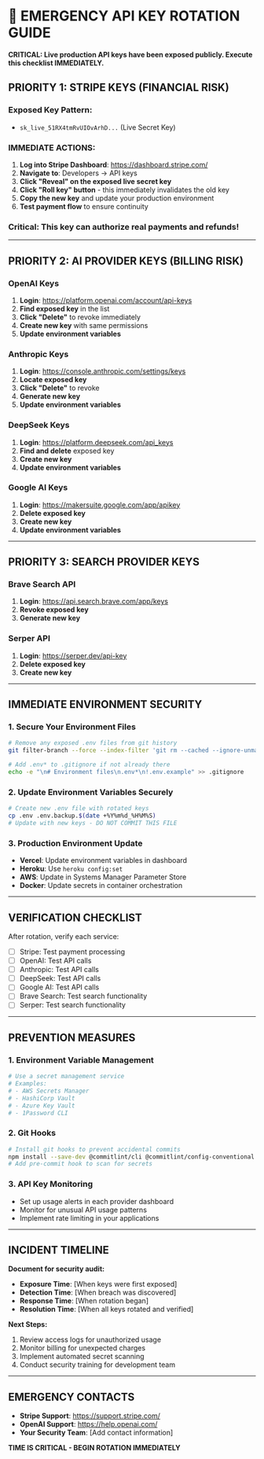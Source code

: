 # 🚨 EMERGENCY API KEY ROTATION GUIDE

**CRITICAL: Live production API keys have been exposed publicly. Execute this checklist IMMEDIATELY.**

## PRIORITY 1: STRIPE KEYS (FINANCIAL RISK)

### Exposed Key Pattern:
- `sk_live_51RX4tmRvUIOvArhD...` (Live Secret Key)

### IMMEDIATE ACTIONS:
1. **Log into Stripe Dashboard**: https://dashboard.stripe.com/
2. **Navigate to**: Developers → API keys
3. **Click "Reveal" on the exposed live secret key**
4. **Click "Roll key" button** - this immediately invalidates the old key
5. **Copy the new key** and update your production environment
6. **Test payment flow** to ensure continuity

### Critical: This key can authorize real payments and refunds!

---

## PRIORITY 2: AI PROVIDER KEYS (BILLING RISK)

### OpenAI Keys
1. **Login**: https://platform.openai.com/account/api-keys
2. **Find exposed key** in the list
3. **Click "Delete"** to revoke immediately
4. **Create new key** with same permissions
5. **Update environment variables**

### Anthropic Keys
1. **Login**: https://console.anthropic.com/settings/keys
2. **Locate exposed key**
3. **Click "Delete"** to revoke
4. **Generate new key**
5. **Update environment variables**

### DeepSeek Keys
1. **Login**: https://platform.deepseek.com/api_keys
2. **Find and delete** exposed key
3. **Create new key**
4. **Update environment variables**

### Google AI Keys
1. **Login**: https://makersuite.google.com/app/apikey
2. **Delete exposed key**
3. **Create new key**
4. **Update environment variables**

---

## PRIORITY 3: SEARCH PROVIDER KEYS

### Brave Search API
1. **Login**: https://api.search.brave.com/app/keys
2. **Revoke exposed key**
3. **Generate new key**

### Serper API
1. **Login**: https://serper.dev/api-key
2. **Delete exposed key**
3. **Create new key**

---

## IMMEDIATE ENVIRONMENT SECURITY

### 1. Secure Your Environment Files
```bash
# Remove any exposed .env files from git history
git filter-branch --force --index-filter 'git rm --cached --ignore-unmatch .env*' --prune-empty --tag-name-filter cat -- --all

# Add .env* to .gitignore if not already there
echo -e "\n# Environment files\n.env*\n!.env.example" >> .gitignore
```

### 2. Update Environment Variables Securely
```bash
# Create new .env file with rotated keys
cp .env .env.backup.$(date +%Y%m%d_%H%M%S)
# Update with new keys - DO NOT COMMIT THIS FILE
```

### 3. Production Environment Update
- **Vercel**: Update environment variables in dashboard
- **Heroku**: Use `heroku config:set`
- **AWS**: Update in Systems Manager Parameter Store
- **Docker**: Update secrets in container orchestration

---

## VERIFICATION CHECKLIST

After rotation, verify each service:

- [ ] Stripe: Test payment processing
- [ ] OpenAI: Test API calls
- [ ] Anthropic: Test API calls  
- [ ] DeepSeek: Test API calls
- [ ] Google AI: Test API calls
- [ ] Brave Search: Test search functionality
- [ ] Serper: Test search functionality

---

## PREVENTION MEASURES

### 1. Environment Variable Management
```bash
# Use a secret management service
# Examples:
# - AWS Secrets Manager
# - HashiCorp Vault  
# - Azure Key Vault
# - 1Password CLI
```

### 2. Git Hooks
```bash
# Install git hooks to prevent accidental commits
npm install --save-dev @commitlint/cli @commitlint/config-conventional
# Add pre-commit hook to scan for secrets
```

### 3. API Key Monitoring
- Set up usage alerts in each provider dashboard
- Monitor for unusual API usage patterns
- Implement rate limiting in your applications

---

## INCIDENT TIMELINE

**Document for security audit:**
- **Exposure Time**: [When keys were first exposed]
- **Detection Time**: [When breach was discovered]  
- **Response Time**: [When rotation began]
- **Resolution Time**: [When all keys rotated and verified]

**Next Steps:**
1. Review access logs for unauthorized usage
2. Monitor billing for unexpected charges
3. Implement automated secret scanning
4. Conduct security training for development team

---

## EMERGENCY CONTACTS

- **Stripe Support**: https://support.stripe.com/
- **OpenAI Support**: https://help.openai.com/
- **Your Security Team**: [Add contact information]

**TIME IS CRITICAL - BEGIN ROTATION IMMEDIATELY**